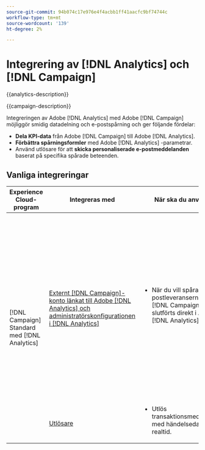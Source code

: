 ```yaml
---
source-git-commit: 94b074c17e976e4f4acbb1ff41aacfc9bf74744c
workflow-type: tm+mt
source-wordcount: '139'
ht-degree: 2%

---
```



# Integrering av [!DNL Analytics] och [!DNL Campaign]

{{analytics-description}}

{{campaign-description}}

Integreringen av Adobe [!DNL Analytics] med Adobe [!DNL Campaign] möjliggör smidig datadelning och e-postspårning och ger följande fördelar:

+ **Dela KPI-data** från Adobe [!DNL Campaign] till Adobe [!DNL Analytics].
+ **Förbättra spårningsformler** med Adobe [!DNL Analytics] -parametrar.
+ Använd utlösare för att **skicka personaliserade e-postmeddelanden** baserat på specifika spårade beteenden.

## Vanliga integreringar

<table>
    <thead>
        <tr>
            <th>Experience Cloud-program</th>
            <th>Integreras med</th>
            <th>När ska du använda</th>
            <th>Vanliga användningsfall</th>
        </tr>
    </thead>
    <tbody>
        <tr>
            <td rowspan="2">[!DNL Campaign] Standard med [!DNL Analytics]</td>
            <td><a href="https://experienceleague.adobe.com/docs/campaign-standard-learn/tutorials/integrations/track-the-success-of-your-deliveries-in-analytics.html" target="_blank" rel="noreferrer">Externt [!DNL Campaign]-konto länkat till Adobe [!DNL Analytics] och administratörskonfigurationen i [!DNL Analytics]</a></td>
            <td>
                <ul style="margin-top: 0;">
                    <li>När du vill spåra om e-postleveranserna från [!DNL Campaign] har slutförts direkt i Adobe [!DNL Analytics].</li>
                </ul>
            </td>
            <td>
              <ul style="margin-top: 0;">
                <li>Förbättra dina analysrapporter med [!DNL Campaign] leveransdata, inklusive skickade e-postmeddelanden, klickade e-postmeddelanden, öppnade e-postmeddelanden, levererade e-postmeddelanden, avbeställningar och studsar.</li>
                <li>Analysera konverteringshändelser längre fram i kedjan för [!DNL Campaign] klick som driver trafik till dina digitala egenskaper, t.ex. formulärleads, onlineorder eller andra händelser som fångats in i [!DNL Analytics].</li>
              </ul>
            </td>
        </tr>
        <tr>
            <td><a href="../../integrations/tutorials/campaign-analytics/campaign-analytics-trigger.md" target="_blank" rel="noreferrer">Utlösare</a></li>
            <td>
                <ul style="margin-top: 0;">
                    <li>Utlös transaktionsmeddelanden med händelsedata i realtid.</li>
                </ul>
            </td>
            <td>
              <ul style="margin-top: 0;">
                <li>Registreringsbekräftelse.</li>
                <li>Kundvagn, kassan.</li>
              </ul>
            </td>
        </tr>              
    </tbody>          
</table>
